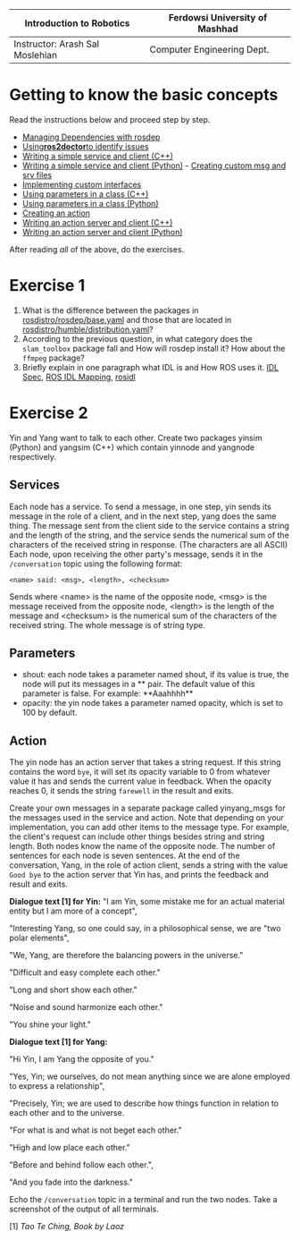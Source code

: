 
|  Introduction to Robotics |  Ferdowsi University of Mashhad |
|---|---|
|  Instructor: Arash Sal Moslehian |  Computer Engineering Dept. |

# Getting to know the basic concepts

Read the instructions below and proceed step by step.

-   [Managing Dependencies with rosdep](https://docs.ros.org/en/humble/Tutorials/Intermediate/Rosdep.html)
-   [Using](https://docs.ros.org/en/humble/Tutorials/Beginner-Client-Libraries/Getting-Started-With-Ros2doctor.html)[**ros2doctor**](https://docs.ros.org/en/humble/Tutorials/Beginner-Client-Libraries/Getting-Started-With-Ros2doctor.html)[to identify issues](https://docs.ros.org/en/humble/Tutorials/Beginner-Client-Libraries/Getting-Started-With-Ros2doctor.html)
-   [Writing a simple service and client (C++)](https://docs.ros.org/en/humble/Tutorials/Beginner-Client-Libraries/Writing-A-Simple-Cpp-Service-And-Client.html)
-   [Writing a simple service and client (Python)](https://docs.ros.org/en/humble/Tutorials/Beginner-Client-Libraries/Writing-A-Simple-Py-Service-And-Client.html) -   [Creating custom msg and srv files](https://docs.ros.org/en/humble/Tutorials/Beginner-Client-Libraries/Custom-ROS2-Interfaces.html)
-   [Implementing custom interfaces](https://docs.ros.org/en/humble/Tutorials/Beginner-Client-Libraries/Single-Package-Define-And-Use-Interface.html)
-   [Using parameters in a class (C++)](https://docs.ros.org/en/humble/Tutorials/Beginner-Client-Libraries/Using-Parameters-In-A-Class-CPP.html)
-   [Using parameters in a class (Python)](https://docs.ros.org/en/humble/Tutorials/Beginner-Client-Libraries/Using-Parameters-In-A-Class-Python.html)
-   [Creating an action](https://docs.ros.org/en/humble/Tutorials/Intermediate/Creating-an-Action.html)
-   [Writing an action server and client (C++)](https://docs.ros.org/en/humble/Tutorials/Intermediate/Writing-an-Action-Server-Client/Cpp.html)
-   [Writing an action server and client (Python)](https://docs.ros.org/en/humble/Tutorials/Intermediate/Writing-an-Action-Server-Client/Py.html)

After reading *all* of the above, do the exercises.

# Exercise 1

1) What is the difference between the packages in [rosdistro/rosdep/base.yaml](https://github.com/ros/rosdistro/blob/master/rosdep/base.yaml) and those that are located in [rosdistro/humble/distribution.yaml](https://github.com/ros/rosdistro/blob/master/humble/distribution.yaml)?
2) According to the previous question, in what category does the `slam_toolbox` package fall and How will rosdep install it? How about the `ffmpeg` package?
3) Briefly explain in one paragraph what IDL is and How ROS uses it. [IDL Spec](https://www.omg.org/spec/IDL/), [ROS IDL Mapping](https://design.ros2.org/articles/idl_interface_definition.html), [rosidl](https://docs.ros.org/en/rolling/Concepts/About-Internal-Interfaces.html#the-rosidl-repository)

# Exercise 2

Yin and Yang want to talk to each other. Create two packages yinsim (Python) and yangsim (C++) which contain yinnode and yangnode respectively.

## Services
Each node has a service. To send a message, in one step, yin sends its message in the role of a client, and in the next step, yang does the same thing. The message sent from the client side to the service contains a string and the length of the string, and the service sends the numerical sum of the characters of the received string in response. (The characters are all ASCII) Each node, upon receiving the other party's message, sends it in the `/conversation` topic using the following format:

```
<name> said: <msg>, <length>, <checksum>
```

Sends where \<name\> is the name of the opposite node, \<msg\> is the message received from the opposite node, \<length\> is the length of the message and \<checksum\> is the numerical sum of the characters of the received string. The whole message is of string type.

## Parameters

- shout: each node takes a parameter named shout, if its value is true, the node will put its messages in a \*\* pair. The default value of this parameter is false. For example:
     \*\*Aaahhhh\*\*
- opacity: the yin node takes a parameter named opacity, which is set to 100 by default.

## Action

The yin node has an action server that takes a string request. If this string contains the word `bye`, it will set its opacity variable to 0 from whatever value it has and sends the current value in feedback. When the opacity reaches 0, it sends the string `farewell` in the result and exits.

Create your own messages in a separate package called yinyang_msgs for the messages used in the service and action.
Note that depending on your implementation, you can add other items to the message type. For example, the client's request can include other things besides string and string length.
Both nodes know the name of the opposite node. The number of sentences for each node is seven sentences. At the end of the conversation, Yang, in the role of action client, sends a string with the value `Good bye` to the action server that Yin has, and prints the feedback and result and exits.

**Dialogue text \[1\] for Yin:**
\"I am Yin, some mistake me for an actual material entity but I am more
of a concept",

\"Interesting Yang, so one could say, in a philosophical sense, we are
"two polar elements",

\"We, Yang, are therefore the balancing powers in the universe.\"

\"Difficult and easy complete each other.\"

\"Long and short show each other.\"

\"Noise and sound harmonize each other.\"

"You shine your light."

**Dialogue text \[1\] for Yang:**

\"Hi Yin, I am Yang the opposite of you.\"

\"Yes, Yin; we ourselves, do not mean anything since we are alone
employed to express a relationship",

\"Precisely, Yin; we are used to describe how things function in
relation to each other and to the universe.

\"For what is and what is not beget each other.\"

\"High and low place each other.\"

\"Before and behind follow each other.",

"And you fade into the darkness."

Echo the `/conversation` topic in a terminal and run the two nodes. Take a screenshot of the output of all terminals.

\[1\] *Tao Te Ching, Book by Laoz*

